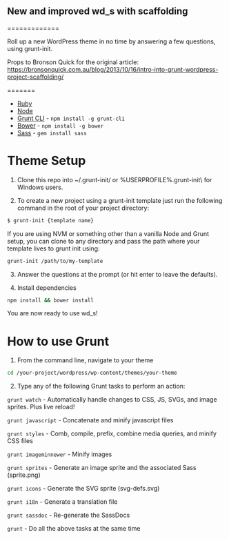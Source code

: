 ## New and improved wd_s with scaffolding
=============

Roll up a new WordPress theme in no time by answering a few questions, using grunt-init.
	
Props to Bronson Quick for the original article: 
https://bronsonquick.com.au/blog/2013/10/16/intro-into-grunt-wordpress-project-scaffolding/

=======
* [Ruby](https://www.ruby-lang.org/en/documentation/installation/)
* [Node](http://nodejs.org/)
* [Grunt CLI](https://www.npmjs.com/package/grunt-cli) - `npm install -g grunt-cli`
* [Bower](http://bower.io/) - `npm install -g bower`
* [Sass](http://sass-lang.com/install) - `gem install sass`

# Theme Setup

1) Clone this repo into ~/.grunt-init/ or %USERPROFILE%\.grunt-init\ for Windows users.

2) To create a new project using a grunt-init template just run the following command in the root of your project directory:

```bash
$ grunt-init {template name}
```

If you are using NVM or something other than a vanilla Node and Grunt setup, you can clone to any directory and pass the path where your template lives to grunt init using:

```bash
grunt-init /path/to/my-template
```

3) Answer the questions at the prompt (or hit enter to leave the defaults).


4) Install dependencies

```bash
npm install && bower install
```

You are now ready to use wd_s!

# How to use Grunt

1) From the command line, navigate to your theme

```bash
cd /your-project/wordpress/wp-content/themes/your-theme
```

2) Type any of the following Grunt tasks to perform an action:

`grunt watch` - Automatically handle changes to CSS, JS, SVGs, and image sprites. Plus live reload!

`grunt javascript` - Concatenate and minify javascript files

`grunt styles` - Comb, compile, prefix, combine media queries, and minify CSS files

`grunt imageminnewer` - Minify images

`grunt sprites` - Generate an image sprite and the associated Sass (sprite.png)

`grunt icons` - Generate the SVG sprite (svg-defs.svg)

`grunt i18n` - Generate a translation file

`grunt sassdoc` - Re-generate the SassDocs

`grunt` - Do all the above tasks at the same time

